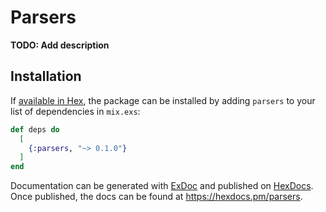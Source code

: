 # Parsers

**TODO: Add description**

## Installation

If [available in Hex](https://hex.pm/docs/publish), the package can be installed
by adding `parsers` to your list of dependencies in `mix.exs`:

```elixir
def deps do
  [
    {:parsers, "~> 0.1.0"}
  ]
end
```

Documentation can be generated with [ExDoc](https://github.com/elixir-lang/ex_doc)
and published on [HexDocs](https://hexdocs.pm). Once published, the docs can
be found at <https://hexdocs.pm/parsers>.

